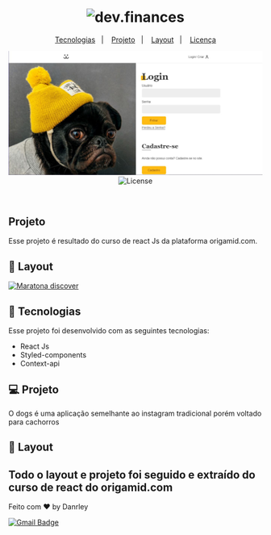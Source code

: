 <h1 align="center">
  <img alt="dev.finances" title="dev.finances" src="./assets/logo.svg" width="220px" />
</h1>

<p align="center">
  <a href="#-tecnologias">Tecnologias</a>&nbsp;&nbsp;&nbsp;|&nbsp;&nbsp;&nbsp;
  <a href="#-projeto">Projeto</a>&nbsp;&nbsp;&nbsp;|&nbsp;&nbsp;&nbsp;
  <a href="#-layout">Layout</a>&nbsp;&nbsp;&nbsp;|&nbsp;&nbsp;&nbsp;
  <a href="#memo-licença">Licença</a>
</p>

<p align="center">
 <img src="./src/assets/foto01.JPG" />

  <img alt="License" src="https://img.shields.io/static/v1?label=license&message=MIT&color=49AA26&labelColor=000000">

</p>


<br>

## Projeto
Esse projeto é resultado do curso de react Js da plataforma origamid.com. 

## 🎨 Layout

<a align="center" href="https://www.linkedin.com/feed/update/urn:li:activity:6784565836750323712/">
    <img alt="Maratona discover" src=https://img.shields.io/badge/-LinkedIn-blue?style=flat-square&logo=Linkedin&logoColor=white&link=https://www.linkedin.com/in/david-santos-a482041b2/">
</a>

<br>


## 🚀 Tecnologias

Esse projeto foi desenvolvido com as seguintes tecnologias:

- React Js
- Styled-components
- Context-api

## 💻 Projeto

O dogs é uma aplicação semelhante ao instagram tradicional porém voltado para cachorros

## 🔖 Layout

Todo o layout e projeto foi seguido e extraído do curso de react do origamid.com
---

Feito com ♥ by Danrley 

  [![Gmail Badge](https://img.shields.io/badge/-Gmail-c14438?style=flat-square&logo=Gmail&logoColor=white&link=mailto:danrleypow@gmail.com)](mailto:danrleypow@gmail.com)


